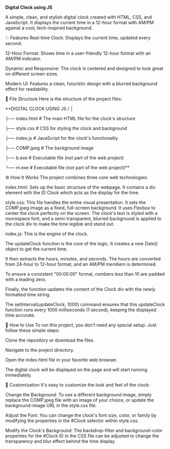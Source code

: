 **Digital Clock using JS**

A simple, clean, and stylish digital clock created with HTML, CSS, and JavaScript. It displays the current time in a 12-hour format with AM/PM against a cool, tech-inspired background.


✨ Features
Real-time Clock: Displays the current time, updated every second.

12-Hour Format: Shows time in a user-friendly 12-hour format with an AM/PM indicator.

Dynamic and Responsive: The clock is centered and designed to look great on different screen sizes.

Modern UI: Features a clean, futuristic design with a blurred background effect for readability.

📂 File Structure
Here is the structure of the project files:

**DIGITAL CLOCK USING JS
/
│

├── index.html         # The main HTML file for the clock's structure

├── style.css          # CSS for styling the clock and background

├── index.js           # JavaScript for the clock's functionality

├── COMP.jpeg          # The background image

├── b.exe              # Executable file (not part of the web project)

└── m.exe              # Executable file (not part of the web project)**

⚙️ How It Works
The project combines three core web technologies:

index.html: Sets up the basic structure of the webpage. It contains a div element with the ID Clock which acts as the display for the time.

style.css: This file handles the entire visual presentation. It sets the COMP.jpeg image as a fixed, full-screen background. It uses Flexbox to center the clock perfectly on the screen. The clock's text is styled with a monospace font, and a semi-transparent, blurred background is applied to the clock div to make the time legible and stand out.

index.js: This is the engine of the clock.

The updateClock function is the core of the logic. It creates a new Date() object to get the current time.

It then extracts the hours, minutes, and seconds. The hours are converted from 24-hour to 12-hour format, and an AM/PM meridiem is determined.

To ensure a consistent "00:00:00" format, numbers less than 10 are padded with a leading zero.

Finally, the function updates the content of the Clock div with the newly formatted time string.

The setInterval(updateClock, 1000) command ensures that this updateClock function runs every 1000 milliseconds (1 second), keeping the displayed time accurate.

🚀 How to Use
To run this project, you don't need any special setup. Just follow these simple steps:

Clone the repository or download the files.

Navigate to the project directory.

Open the index.html file in your favorite web browser.

The digital clock will be displayed on the page and will start running immediately.

🎨 Customization
It's easy to customize the look and feel of the clock:

Change the Background: To use a different background image, simply replace the COMP.jpeg file with an image of your choice, or update the background-image URL in the style.css file.

Adjust the Font: You can change the clock's font size, color, or family by modifying the properties in the #Clock selector within style.css.

Modify the Clock's Background: The backdrop-filter and background-color properties for the #Clock ID in the CSS file can be adjusted to change the transparency and blur effect behind the time display.
